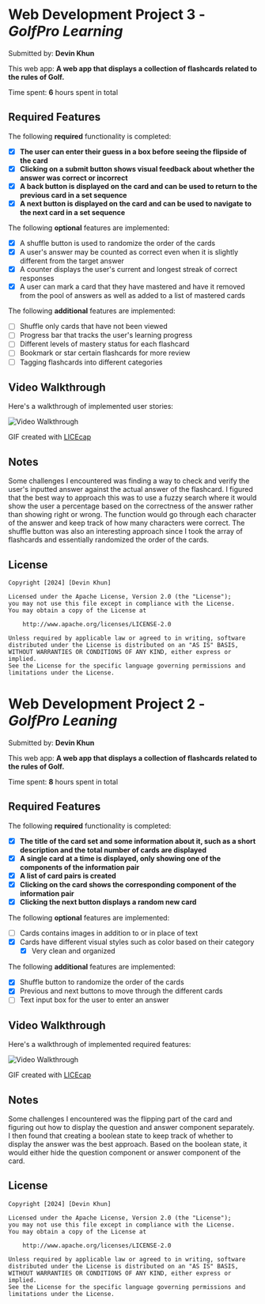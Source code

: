 # Web Development Project 3 - *GolfPro Learning*

Submitted by: **Devin Khun**

This web app: **A web app that displays a collection of flashcards related to the rules of Golf.**

Time spent: **6** hours spent in total

## Required Features

The following **required** functionality is completed:

- [x] **The user can enter their guess in a box before seeing the flipside of the card**
- [x] **Clicking on a submit button shows visual feedback about whether the answer was correct or incorrect**
- [x] **A back button is displayed on the card and can be used to return to the previous card in a set sequence**
- [x] **A next button is displayed on the card and can be used to navigate to the next card in a set sequence**

The following **optional** features are implemented:

- [x] A shuffle button is used to randomize the order of the cards
- [x] A user's answer may be counted as correct even when it is slightly different from the target answer
- [x] A counter displays the user's current and longest streak of correct responses
- [x] A user can mark a card that they have mastered and have it removed from the pool of answers as well as added to a list of mastered cards

The following **additional** features are implemented:

* [ ] Shuffle only cards that have not been viewed
* [ ] Progress bar that tracks the user's learning progress
* [ ] Different levels of mastery status for each flashcard
* [ ] Bookmark or star certain flashcards for more review
* [ ] Tagging flashcards into different categories

## Video Walkthrough

Here's a walkthrough of implemented user stories:

<img src='https://i.imgur.com/Cn1K95T.gif' title='Video Walkthrough' width='' alt='Video Walkthrough' />

<!-- Replace this with whatever GIF tool you used! -->
GIF created with [LICEcap](https://www.cockos.com/licecap/)
<!-- Recommended tools:
[Kap](https://getkap.co/) for macOS
[ScreenToGif](https://www.screentogif.com/) for Windows
[peek](https://github.com/phw/peek) for Linux. -->

## Notes

Some challenges I encountered was finding a way to check and verify the user's inputted answer against the actual answer of the flashcard. I figured that the best way to approach this was to use a fuzzy search where it would show the user a percentage based on the correctness of the answer rather than showing right or wrong. The function would go through each character of the answer and keep track of how many characters were correct. The shuffle button was also an interesting approach since I took the array of flashcards and essentially randomized the order of the cards.

## License

    Copyright [2024] [Devin Khun]

    Licensed under the Apache License, Version 2.0 (the "License");
    you may not use this file except in compliance with the License.
    You may obtain a copy of the License at

        http://www.apache.org/licenses/LICENSE-2.0

    Unless required by applicable law or agreed to in writing, software
    distributed under the License is distributed on an "AS IS" BASIS,
    WITHOUT WARRANTIES OR CONDITIONS OF ANY KIND, either express or implied.
    See the License for the specific language governing permissions and
    limitations under the License.


# Web Development Project 2 - *GolfPro Leaning*

Submitted by: **Devin Khun**

This web app: **A web app that displays a collection of flashcards related to the rules of Golf.**

Time spent: **8** hours spent in total

## Required Features

The following **required** functionality is completed:

- [x] **The title of the card set and some information about it, such as a short description and the total number of cards are displayed**
- [x] **A single card at a time is displayed, only showing one of the components of the information pair**
- [x] **A list of card pairs is created**
- [x] **Clicking on the card shows the corresponding component of the information pair**
- [x] **Clicking the next button displays a random new card**

The following **optional** features are implemented:

- [ ] Cards contains images in addition to or in place of text
- [x] Cards have different visual styles such as color based on their category
  - [x] Very clean and organized

The following **additional** features are implemented:

* [x] Shuffle button to randomize the order of the cards
* [x] Previous and next buttons to move through the different cards
* [ ] Text input box for the user to enter an answer

## Video Walkthrough

Here's a walkthrough of implemented required features:

<img src='https://i.imgur.com/qNhvXyC.gif' title='Video Walkthrough' width='' alt='Video Walkthrough' />

<!-- Replace this with whatever GIF tool you used! -->
GIF created with [LICEcap](https://www.cockos.com/licecap/)
<!-- Recommended tools:
[Kap](https://getkap.co/) for macOS
[ScreenToGif](https://www.screentogif.com/) for Windows
[peek](https://github.com/phw/peek) for Linux. -->

## Notes

Some challenges I encountered was the flipping part of the card and figuring out how to display the question and answer component separately. I then found that creating a boolean state to keep track of whether to display the answer was the best approach. Based on the boolean state, it would either hide the question component or answer component of the card.

## License

    Copyright [2024] [Devin Khun]

    Licensed under the Apache License, Version 2.0 (the "License");
    you may not use this file except in compliance with the License.
    You may obtain a copy of the License at

        http://www.apache.org/licenses/LICENSE-2.0

    Unless required by applicable law or agreed to in writing, software
    distributed under the License is distributed on an "AS IS" BASIS,
    WITHOUT WARRANTIES OR CONDITIONS OF ANY KIND, either express or implied.
    See the License for the specific language governing permissions and
    limitations under the License.

